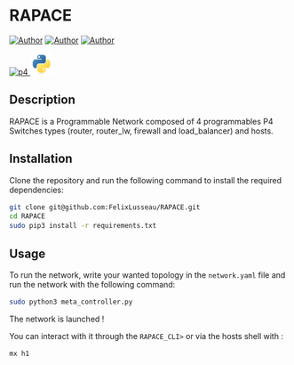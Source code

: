 # RAPACE

[![Author](https://img.shields.io/badge/author-@FelixLusseau-blue)](https://github.com/FelixLusseau)
[![Author](https://img.shields.io/badge/author-@Alia77-blue)](https://github.com/Alia77)
[![Author](https://img.shields.io/badge/author-@Louciaul-blue)](https://github.com/Louciaul)

<a href="https://p4.org/" target="_blank" rel="noreferrer"> <img src="https://upload.wikimedia.org/wikipedia/commons/1/12/P4-programming-language-logo.png" alt="p4" width="40" height="40"/> </a> 
<a href="https://www.python.org" target="_blank" rel="noreferrer"> <img src="https://raw.githubusercontent.com/devicons/devicon/master/icons/python/python-original.svg" alt="python" width="40" height="40"/> </a>

## Description

RAPACE is a Programmable Network composed of 4 programmables P4 Switches types (router, router_lw, firewall and load_balancer) and hosts.

## Installation

Clone the repository and run the following command to install the required dependencies:

```bash
git clone git@github.com:FelixLusseau/RAPACE.git
cd RAPACE
sudo pip3 install -r requirements.txt
```

## Usage

To run the network, write your wanted topology in the `network.yaml` file and run the network with the following command:

```bash
sudo python3 meta_controller.py
```

The network is launched !

You can interact with it through the `RAPACE_CLI>` or via the hosts shell with :

```bash
mx h1
```
